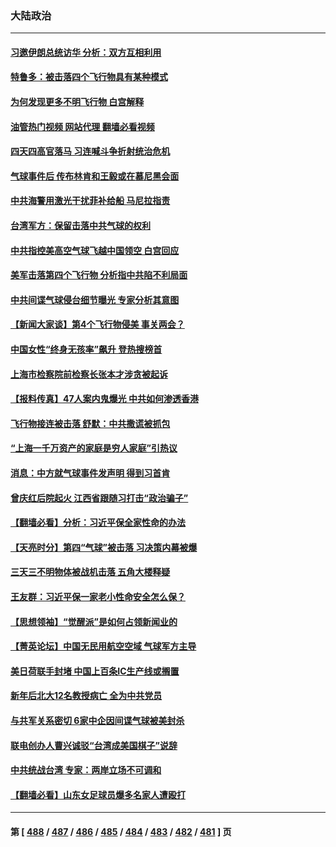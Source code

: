 ### 大陆政治
---
#### [习邀伊朗总统访华 分析：双方互相利用](../../pages/ncid277/n13928889.md?02140845) 
#### [特鲁多：被击落四个飞行物具有某种模式](../../pages/ncid277/n13929150.md?02140845) 
#### [为何发现更多不明飞行物 白宫解释](../../pages/ncid277/n13929133.md?02140845) 
#### [油管热门视频 网站代理 翻墙必看视频](http://138.2.39.72:81/youtube.html?epic-marker?02140845)
#### [四天四高官落马 习连喊斗争折射统治危机](../../pages/ncid277/n13929129.md?02140845) 
#### [气球事件后 传布林肯和王毅或在慕尼黑会面](../../pages/ncid277/n13929115.md?02140845) 
#### [中共海警用激光干扰菲补给船 马尼拉指责](../../pages/ncid277/n13929037.md?02140845) 
#### [台湾军方：保留击落中共气球的权利](../../pages/ncid277/n13929055.md?02140845) 
#### [中共指控美高空气球飞越中国领空 白宫回应](../../pages/ncid277/n13929008.md?02140845) 
#### [美军击落第四个飞行物 分析指中共陷不利局面](../../pages/ncid277/n13929025.md?02140845) 
#### [中共间谍气球侵台细节曝光 专家分析其意图](../../pages/ncid277/n13928906.md?02140845) 
#### [【新闻大家谈】第4个飞行物侵美 事关两会？](../../pages/ncid277/n13928592.md?02140845) 
#### [中国女性“终身无孩率”飙升 登热搜榜首](../../pages/ncid277/n13928873.md?02140845) 
#### [上海市检察院前检察长张本才涉贪被起诉](../../pages/ncid277/n13928827.md?02140845) 
#### [【报料传真】47人案内鬼爆光 中共如何渗透香港](../../pages/ncid277/n13928640.md?02140845) 
#### [飞行物接连被击落 舒默：中共撒谎被抓包](../../pages/ncid277/n13928471.md?02140845) 
#### [“上海一千万资产的家庭是穷人家庭”引热议](../../pages/ncid277/n13928623.md?02140845) 
#### [消息：中方就气球事件发声明 得到习首肯](../../pages/ncid277/n13928606.md?02140845) 
#### [曾庆红后院起火 江西省跟随习打击“政治骗子”](../../pages/ncid277/n13928296.md?02140845) 
#### [【翻墙必看】分析：习近平保全家性命的办法](../../pages/ncid277/n13928468.md?02140845) 
#### [【天亮时分】第四“气球”被击落 习决策内幕被爆](../../pages/ncid277/n13928361.md?02140845) 
#### [三天三不明物体被战机击落 五角大楼释疑](../../pages/ncid277/n13928450.md?02140845) 
#### [王友群：习近平保一家老小性命安全怎么保？](../../pages/ncid277/n13928422.md?02140845) 
#### [【思想领袖】“觉醒派”是如何占领新闻业的](../../pages/ncid277/n13895817.md?02140845) 
#### [【菁英论坛】中国无民用航空空域 气球军方主导](../../pages/ncid277/n13928356.md?02140845) 
#### [美日荷联手封堵 中国上百条IC生产线或搁置](../../pages/ncid277/n13928285.md?02140845) 
#### [新年后北大12名教授病亡 全为中共党员](../../pages/ncid277/n13928257.md?02140845) 
#### [与共军关系密切 6家中企因间谍气球被美封杀](../../pages/ncid277/n13928239.md?02140845) 
#### [联电创办人曹兴诚驳“台湾成美国棋子”说辞](../../pages/ncid277/n13927522.md?02140845) 
#### [中共统战台湾 专家：两岸立场不可调和](../../pages/ncid277/n13927242.md?02140845) 
#### [【翻墙必看】山东女足球员爆多名家人遭殴打](../../pages/ncid277/n13927895.md?02140845) 

---
#### 第 [ [488](./488.md?02140845) / [487](./487.md?02140845) / [486](./486.md?02140845) / [485](./485.md?02140845) / [484](./484.md?02140845) / [483](./483.md?02140845) / [482](./482.md?02140845) / [481](./481.md?02140845) ] 页

